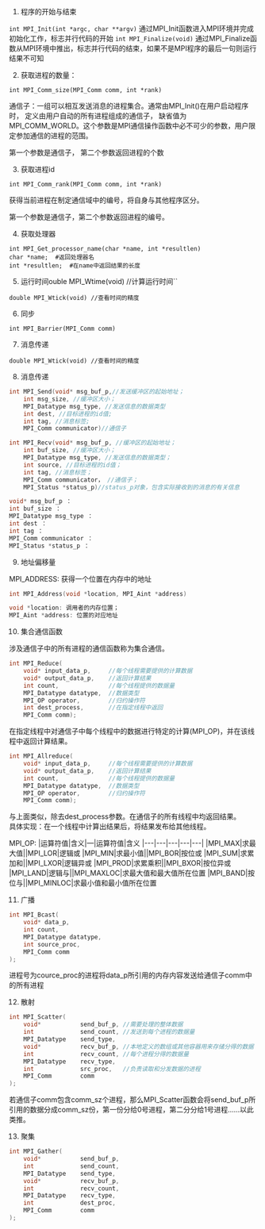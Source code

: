 1. 程序的开始与结束

``int MPI_Init(int *argc, char **argv)``
通过MPI_Init函数进入MPI环境并完成初始化工作，标志并行代码的开始
``int MPI_Finalize(void)``
通过MPI_Finalize函数从MPI环境中推出，标志并行代码的结束，如果不是MPI程序的最后一句则运行结果不可知

2. 获取进程的数量：

``int MPI_Comm_size(MPI_Comm comm, int *rank)``

通信子：一组可以相互发送消息的进程集合。通常由MPI_Init()在用户启动程序时， 定义由用户自动的所有进程组成的通信子， 缺省值为MPI_COMM_WORLD。这个参数是MPI通信操作函数中必不可少的参数，用户限定参加通信的进程的范围。

第一个参数是通信子， 第二个参数返回进程的个数

3. 获取进程id

``int MPI_Comm_rank(MPI_Comm comm, int *rank)``

获得当前进程在制定通信域中的编号，将自身与其他程序区分。  

第一个参数是通信子，第二个参数返回进程的编号。

4. 获取处理器

```
int MPI_Get_processor_name(char *name, int *resultlen)
char *name;  #返回处理器名
int *resultlen;  #在name中返回结果的长度
```

5. 运行时间ouble MPI_Wtime(void) //计算运行时间``

``double MPI_Wtick(void) //查看时间的精度``

6. 同步

``int MPI_Barrier(MPI_Comm comm)``  

7. 消息传递


``double MPI_Wtick(void) //查看时间的精度``

8. 消息传递

```c
int MPI_Send(void* msg_buf_p,//发送缓冲区的起始地址；
    int msg_size, //缓冲区大小；
    MPI_Datatype msg_type, //发送信息的数据类型
    int dest, //目标进程的id值;
    int tag, //消息标签;
    MPI_Comm communicator)//通信子
```

```c
int MPI_Recv(void* msg_buf_p, //缓冲区的起始地址；
    int buf_size, //缓冲区大小；
    MPI_Datatype msg_type, //发送信息的数据类型；
    int source, //目标进程的id值；
    int tag, //消息标签；
    MPI_Comm communicator， //通信子；
    MPI_Status *status_p)//status_p对象，包含实际接收到的消息的有关信息
```

```c
void* msg_buf_p ： 
int buf_size ： 
MPI_Datatype msg_type ： 
int dest ：
int tag ： 
MPI_Comm communicator ： 
MPI_Status *status_p ： 
```

9. 地址偏移量

MPI_ADDRESS: 获得一个位置在内存中的地址
```c
int MPI_Address(void *location, MPI_Aint *address)

void *location: 调用者的内存位置；
MPI_Aint *address: 位置的对应地址
```

10. 集合通信函数

涉及通信子中的所有进程的通信函数称为集合通信。
```c                                          
int MPI_Reduce(
    void* input_data_p,     //每个线程需要提供的计算数据
    void* output_data_p,    //返回计算结果
    int count,              //每个线程提供的数据量
    MPI_Datatype datatype,  //数据类型
    MPI_OP operator,        //归约操作符
    int dest_process,       //在指定线程中返回
    MPI_Comm comm);
```

在指定线程中对通信子中每个线程中的数据进行特定的计算(MPI_OP)，并在该线程中返回计算结果。

```c
int MPI_Allreduce(
    void* input_data_p,     //每个线程需要提供的计算数据
    void* output_data_p,    //返回计算结果
    int count,              //每个线程提供的数据量
    MPI_Datatype datatype,  //数据类型
    MPI_OP operator,        //归约操作符
    MPI_Comm comm);
```

与上面类似，除去dest_process参数。在通信子的所有线程中均返回结果。   
具体实现：在一个线程中计算出结果后，将结果发布给其他线程。

MPI_OP:
|运算符值|含义|—|运算符值|含义
|---|---|---|---|---|
|MPI_MAX|求最大值||MPI_LOR|逻辑或
|MPI_MIN|求最小值||MPI_BOR|按位或
|MPI_SUM|求累加和||MPI_LXOR|逻辑异或
|MPI_PROD|求累乘积||MPI_BXOR|按位异或
|MPI_LAND|逻辑与||MPI_MAXLOC|求最大值和最大值所在位置
|MPI_BAND|按位与||MPI_MINLOC|求最小值和最小值所在位置

11. 广播
```c
int MPI_Bcast(
    void* data_p,
    int count,
    MPI_Datatype datatype,
    int source_proc,
    MPI_Comm comm
);
```
进程号为cource_proc的进程将data_p所引用的内存内容发送给通信子comm中的所有进程

12. 散射

```c
int MPI_Scatter(
    void*           send_buf_p, //需要处理的整体数据
    int             send_count, //发送到每个进程的数据量
    MPI_Datatype    send_type,
    void*           recv_buf_p, //本地定义的数组或其他容器用来存储分得的数据
    int             recv_count, //每个进程分得的数据量
    MPI_Datatype    recv_type,
    int             src_proc,   //负责读取和分发数据的进程
    MPI_Comm        comm
);
```
若通信子comm包含comm_sz个进程，那么MPI_Scatter函数会将send_buf_p所引用的数据分成comm_sz份，第一份分给0号进程，第二分分给1号进程……以此类推。

13. 聚集

```c
int MPI_Gather(
    void*           send_buf_p,
    int             send_count,
    MPI_Datatype    send_type,
    void*           recv_buf_p,
    int             recv_count,
    MPI_Datatype    recv_type,
    int             dest_proc,
    MPI_Comm        comm
);
```